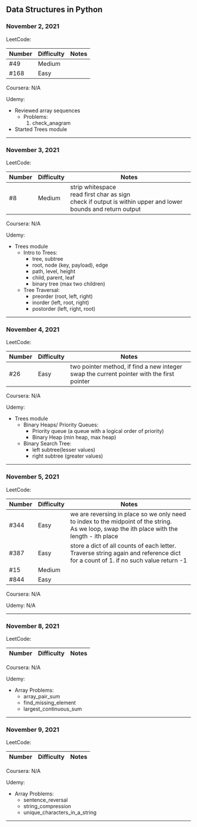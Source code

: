 ## Data Structures in Python

### November 2, 2021
LeetCode:

| Number | Difficulty | Notes |
|--------|------------|-------|
| #49    | Medium     |       |
| #168   | Easy       |       |

Coursera: N/A

Udemy:
- Reviewed array sequences
    - Problems:
        1. check_anagram
- Started Trees module
---

### November 3, 2021
LeetCode:

| Number | Difficulty | Notes |
|--------|------------|-------|
| #8     | Medium     | strip whitespace <br>read first char as sign <br>check if output is within upper and lower bounds and return output |

Coursera: N/A

Udemy:
- Trees module
    - Intro to Trees:
        - tree, subtree
        - root, node (key, payload), edge
        - path, level, height
        - child, parent, leaf
        - binary tree (max two children)
    - Tree Traversal:
        - preorder  (root, left, right)
        - inorder   (left, root, right)
        - postorder (left, right, root)
---

### November 4, 2021
LeetCode:

| Number | Difficulty | Notes |
|--------|------------|-------|
| #26    | Easy       | two pointer method, if find a new integer swap the current pointer with the first pointer |

Coursera: N/A

Udemy:
- Trees module
    - Binary Heaps/ Priority Queues:
        - Priority queue (a queue with a logical order of priority)
        - Binary Heap (min heap, max heap)
    - Binary Search Tree:
        - left subtree(lesser values)
        - right subtree (greater values)
---

### November 5, 2021
LeetCode:

| Number | Difficulty | Notes |
|--------|------------|-------|
| #344   | Easy       | we are reversing in place so we only need to index to the midpoint of the string. <br>As we loop, swap the ith place with the length - ith place |
| #387 | Easy | store a dict of all counts of each letter. <br>Traverse string again and reference dict for a count of 1. if no such value return -1 |
| #15 | Medium |  |
| #844 | Easy |  |

Coursera: N/A

Udemy: N/A

---

### November 8, 2021
LeetCode:

| Number | Difficulty | Notes |
|--------|------------|-------|


Coursera: N/A

Udemy:
- Array Problems:
    - array_pair_sum
    - find_missing_element
    - largest_continuous_sum

---

### November 9, 2021
LeetCode:

| Number | Difficulty | Notes |
|--------|------------|-------|


Coursera: N/A

Udemy:
- Array Problems:
    - sentence_reversal
    - string_compression
    - unique_characters_in_a_string

---